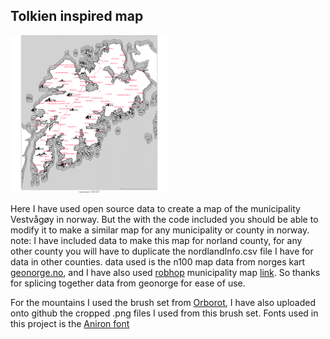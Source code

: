 ## Tolkien inspired map

<img src="Vestvågøy.png" width="50%" height="50%"/>

Here I have used open source data to create a map of the municipality Vestvågøy in norway. But the with the code included you should be able to modify it to make a similar map for any municipality or county in norway.
note: I have included data to make this map for norland county, for any other county you will have to duplicate the nordlandInfo.csv file I have for data in other counties.
data used is the n100 map data from norges kart [geonorge.no]([https://link-url-here.org](https://kartkatalog.geonorge.no/metadata/n100-kartdata/11a70876-5b21-4cc6-8229-902266c4968f)), and I have also used [robhop](https://github.com/robhop/) municipality map [link](https://github.com/robhop/fylker-og-kommuner/blob/main/Kommuner-L.geojson). So thanks for splicing together data from geonorge for ease of use.

For the mountains I used the brush set from [Orborot](https://www.deviantart.com/orboroth/art/LotR-Map-Brushes-609527672), I have also uploaded onto github the cropped .png files I used from this brush set.
Fonts used in this project is the [Aniron font](https://www.dafont.com/aniron.font) 




